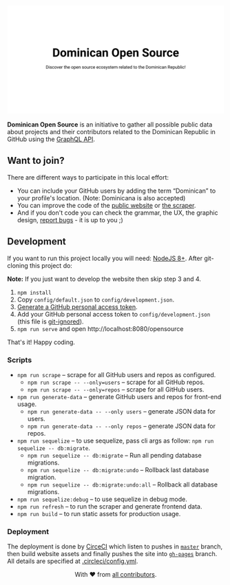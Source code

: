 ![Dominican Open Source - Discover the open source ecosystem related to the Dominican Republic!](.github/banner.svg)

**Dominican Open Source** is an initiative to gather all possible public data about projects and their contributors related to the Dominican Republic in GitHub using the [GraphQL API](https://developer.github.com/v4/).

## Want to join?

There are different ways to participate in this local effort:

 - You can include your GitHub users by adding the term “Dominican” to your profile's location. (Note: Dominicana is also accepted)
 - You can improve the code of the [public website](src/client) or [the scraper](src/server).
 - And if you don't code you can check the grammar, the UX, the graphic design, [report bugs](https://github.com/developersdo/opensource/issues/new) - it is up to you ;)
 
## Development
 
If you want to run this project locally you will need: [NodeJS 8+](https://nodejs.org/en/). After git-cloning this project do:

**Note:** If you just want to develop the website then skip step 3 and 4.

 1. `npm install`
 2. Copy `config/default.json` to `config/development.json`.
 3. [Generate a GitHub personal access token](https://help.github.com/articles/creating-a-personal-access-token-for-the-command-line/).
 4. Add your GitHub personal access token to `config/development.json` (this file is [git-ignored](.gitignore)).
 5. `npm run serve` and open http://localhost:8080/opensource

That's it! Happy coding.

### Scripts

 - `npm run scrape` – scrape for all GitHub users and repos as configured.
   - `npm run scrape -- --only=users` – scrape for all GitHub repos.
   - `npm run scrape -- --only=repos` – scrape for all GitHub users.
 - `npm run generate-data` – generate GitHub users and repos for front-end usage.
   - `npm run generate-data -- --only users` – generate JSON data for users.
   - `npm run generate-data -- --only repos` – generate JSON data for repos.
 - `npm run sequelize` – to use sequelize, pass cli args as follow: `npm run sequelize -- db:migrate`.
   - `npm run sequelize -- db:migrate` – Run all pending database migrations.
   - `npm run sequelize -- db:migrate:undo` – Rollback last database migration.
   - `npm run sequelize -- db:migrate:undo:all` – Rollback all database migrations.
 - `npm run sequelize:debug` – to use sequelize in debug mode.
 - `npm run refresh` – to run the scraper and generate frontend data.
 - `npm run build` – to run static assets for production usage.

### Deployment

The deployment is done by [CirceCI](https://circleci.com/gh/developersdo/opensource) which listen to pushes in [`master`](https://github.com/developersdo/opensource/tree/master) branch, then build website assets and finally pushes the site into [`gh-pages`](https://github.com/developersdo/opensource/tree/gh-pages) branch. All details are specified at [.circleci/config.yml](.circleci/config.yml).

<div align=center>
With ♥︎ from <a href="https://github.com/developersdo/opensource/graphs/contributors">all contributors</a>.
</div>
